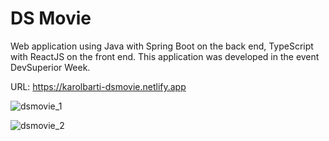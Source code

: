 # DS Movie
Web application using Java with Spring Boot on the back end, TypeScript with ReactJS
on the front end. This application was developed in the event DevSuperior Week.

URL: https://karolbarti-dsmovie.netlify.app

![dsmovie_1](https://user-images.githubusercontent.com/76976389/149629122-e058f999-ee8c-4b8a-a945-f94efb12dc59.png)

![dsmovie_2](https://user-images.githubusercontent.com/76976389/149629125-082afe2c-c375-491e-a02f-c0dc5a374564.png)

